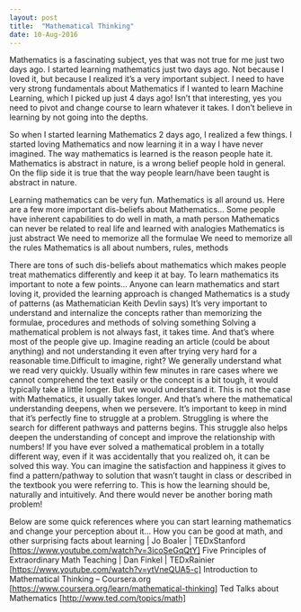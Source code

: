 ```yaml
---
layout: post
title:  "Mathematical Thinking"
date: 10-Aug-2016
---
```

Mathematics is a fascinating subject, yes that was not true for me just two days ago. I started learning mathematics just two days ago. Not because I loved it, but because I realized it’s a very important subject. I need to have very strong fundamentals about Mathematics if I wanted to learn Machine Learning, which I picked up just 4 days ago! Isn’t that interesting, yes you need to pivot and change course to learn whatever it takes. I don’t believe in learning by not going into the depths.

So when I started learning Mathematics 2 days ago, I realized a few things. I started loving Mathematics and now learning it in a way I have never imagined. The way mathematics is learned is the reason people hate it. Mathematics is abstract in nature, is a wrong belief people hold in general. On the flip side it is true that the way people learn/have been taught is abstract in nature.

Learning mathematics can be very fun. Mathematics is all around us. Here are a few more important dis-beliefs about Mathematics…
    Some people have inherent capabilities to do well in math, a math person
    Mathematics can never be related to real life and learned with analogies
    Mathematics is just abstract
    We need to memorize all the formulae
    We need to memorize all the rules
    Mathematics is all about numbers, rules, methods

There are tons of such dis-beliefs about mathematics which makes people treat mathematics differently and keep it at bay. To learn mathematics its important to note a few points…
    Anyone can learn mathematics and start loving it, provided the learning approach is changed
    Mathematics is a study of patterns (as Mathematician Keith Devlin says)
    It’s very important to understand and internalize the concepts rather than memorizing the formulae, procedures and methods of solving something
    Solving a mathematical problem is not always fast, it takes time. And that’s where most of the people give up.
    Imagine reading an article (could be about anything) and not understanding it even after trying very hard for a reasonable time.Difficult to imagine, right? We generally understand what we read very quickly. Usually within few minutes in rare cases where we cannot comprehend the text easily or the concept is a bit tough, it would typically take a little longer. But we would understand it. This is not the case with Mathematics, it usually takes longer. And that’s where the mathematical understanding deepens, when we persevere.
    It’s important to keep in mind that it’s perfectly fine to struggle at a problem. Struggling is where the search for different pathways and patterns begins. This struggle also helps deepen the understanding of concept and improve the relationship with numbers!
    If you have ever solved a mathematical problem in a totally different way, even if it was accidentally that you realized oh, it can be solved this way. You can imagine the satisfaction and happiness it gives to find a pattern/pathway to solution that wasn’t taught in class or described in the textbook you were referring to. This is how the learning should be, naturally and intuitively. And there would never be another boring math problem!

Below are some quick references where you can start learning mathematics and change your perception about it…
    How you can be good at math, and other surprising facts about learning | Jo Boaler | TEDxStanford [https://www.youtube.com/watch?v=3icoSeGqQtY]
    Five Principles of Extraordinary Math Teaching | Dan Finkel | TEDxRainier [https://www.youtube.com/watch?v=ytVneQUA5-c]
    Introduction to Mathematical Thinking – Coursera.org [https://www.coursera.org/learn/mathematical-thinking]
    Ted Talks about Mathematics [http://www.ted.com/topics/math]
